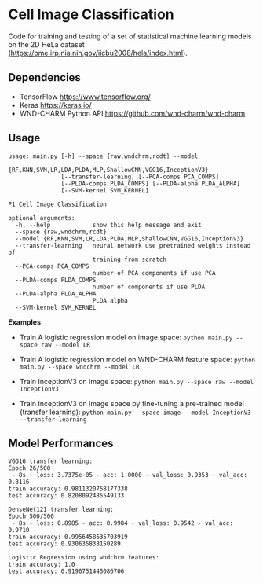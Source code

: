 # Cell Image Classification

Code for training and testing of a set of statistical machine learning models on the 2D HeLa dataset (https://ome.irp.nia.nih.gov/iicbu2008/hela/index.html).

## Dependencies

* TensorFlow https://www.tensorflow.org/
* Keras https://keras.io/
* WND-CHARM Python API https://github.com/wnd-charm/wnd-charm

## Usage

```
usage: main.py [-h] --space {raw,wndchrm,rcdt} --model
               {RF,KNN,SVM,LR,LDA,PLDA,MLP,ShallowCNN,VGG16,InceptionV3}
               [--transfer-learning] [--PCA-comps PCA_COMPS]
               [--PLDA-comps PLDA_COMPS] [--PLDA-alpha PLDA_ALPHA]
               [--SVM-kernel SVM_KERNEL]

P1 Cell Image Classification

optional arguments:
  -h, --help            show this help message and exit
  --space {raw,wndchrm,rcdt}
  --model {RF,KNN,SVM,LR,LDA,PLDA,MLP,ShallowCNN,VGG16,InceptionV3}
  --transfer-learning   neural network use pretrained weights instead of
                        training from scratch
  --PCA-comps PCA_COMPS
                        number of PCA components if use PCA
  --PLDA-comps PLDA_COMPS
                        number of components if use PLDA
  --PLDA-alpha PLDA_ALPHA
                        PLDA alpha
  --SVM-kernel SVM_KERNEL
```

**Examples**

* Train A logistic regression model on image space: `python main.py --space raw --model LR`

* Train A logistic regression model on WND-CHARM feature space: `python main.py --space wndchrm --model LR`

* Train InceptionV3 on image space: `python main.py --space raw --model InceptionV3`

* Train InceptionV3 on image space by fine-tuning a pre-trained model (transfer learning): `python main.py --space image --model InceptionV3 --transfer-learning`

## Model Performances
```
VGG16 transfer learning:
Epoch 26/500
 - 8s - loss: 3.7375e-05 - acc: 1.0000 - val_loss: 0.9353 - val_acc: 0.8116
train accuracy: 0.9811320758177338
test accuracy: 0.8208092485549133

DenseNet121 transfer learning:
Epoch 500/500
 - 8s - loss: 0.8985 - acc: 0.9984 - val_loss: 0.9542 - val_acc: 0.9710
train accuracy: 0.9956458635703919
test accuracy: 0.930635838150289

Logistic Regression using wndchrm features:
train accuracy: 1.0
test accuracy: 0.9190751445086706
```
